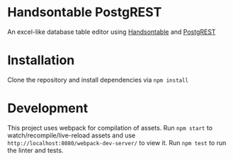 # Handsontable PostgREST
An excel-like database table editor using [Handsontable](http://handsontable.com) and [PostgREST](http://postgrest.com)

# Installation
Clone the repository and install dependencies via `npm install`

# Development
This project uses webpack for compilation of assets. Run `npm start` to watch/recompile/live-reload assets
and use `http://localhost:8080/webpack-dev-server/` to view it. Run `npm test` to run the linter and tests.